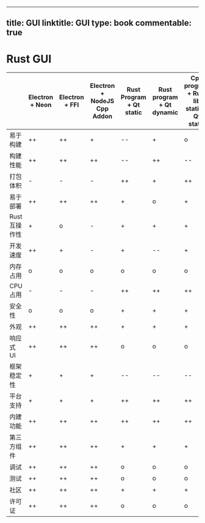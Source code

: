 
---
title: GUI
linktitle: GUI
type: book
commentable: true
---

# Rust GUI

|               | Electron + Neon | Electron + FFI | Electron + NodeJS Cpp Addon | Rust Program + Qt static | Rust program + Qt dynamic | Cpp program + Rust lib static + Qt static | Cpp program + Rust lib static + Qt dynamic | Gtk |
| ------------- | --------------- | -------------- | --------------------------- | ------------------------ | ------------------------- | ----------------------------------------- | ------------------------------------------ | --- |
| 易于构建      | ++              | ++             | +                           | --                       | +                         | o                                         | +                                          | +   |
| 构建性能      | ++              | ++             | ++                          | --                       | ++                        | --                                        | ++                                         | o   |
| 打包体积      | -               | -              | -                           | ++                       | +                         | ++                                        | +                                          | o   |
| 易于部署      | ++              | ++             | ++                          | +                        | o                         | +                                         | o                                          | -   |
| Rust 互操作性 | +               | o              | -                           | +                        | +                         | +                                         | +                                          | ++  |
| 开发速度      | ++              | +              | -                           | +                        | --                        | +                                         | --                                         | -   |
| 内存占用      | o               | o              | o                           | o                        | o                         | o                                         | o                                          | +   |
| CPU 占用      | -               | -              | -                           | ++                       | ++                        | ++                                        | ++                                         | ++  |
| 安全性        | o               | o              | o                           | +                        | +                         | +                                         | +                                          | +   |
| 外观          | ++              | ++             | ++                          | +                        | +                         | +                                         | +                                          | o   |
| 响应式 UI     | ++              | ++             | ++                          | o                        | o                         | o                                         | o                                          | -   |
| 框架稳定性    | +               | +              | +                           | --                       | --                        | --                                        | --                                         | -   |
| 平台支持      | +               | +              | +                           | ++                       | ++                        | ++                                        | ++                                         | +   |
| 内建功能      | ++              | ++             | ++                          | ++                       | ++                        | ++                                        | ++                                         | o   |
| 第三方组件    | ++              | ++             | ++                          | +                        | +                         | +                                         | +                                          | -   |
| 调试          | ++              | ++             | ++                          | o                        | o                         | o                                         | o                                          | o   |
| 测试          | ++              | ++             | ++                          | o                        | o                         | o                                         | o                                          | o   |
| 社区          | ++              | ++             | ++                          | +                        | +                         | +                                         | +                                          | -   |
| 许可证        | ++              | ++             | ++                          | o                        | o                         | o                                         | o                                          | ++  |

    